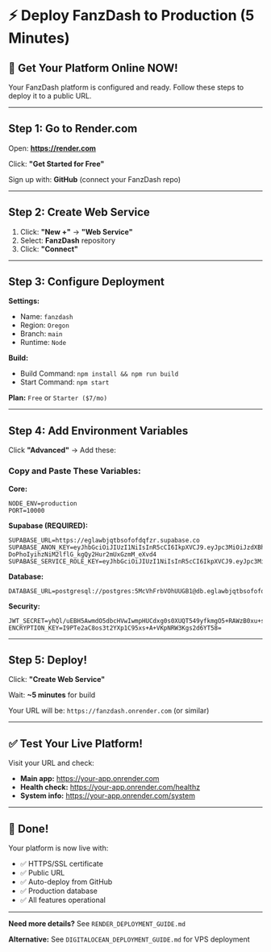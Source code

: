 # ⚡ Deploy FanzDash to Production (5 Minutes)

## 🎯 Get Your Platform Online NOW!

Your FanzDash platform is configured and ready. Follow these steps to deploy it to a public URL.

---

## Step 1: Go to Render.com

Open: **https://render.com**

Click: **"Get Started for Free"**

Sign up with: **GitHub** (connect your FanzDash repo)

---

## Step 2: Create Web Service

1. Click: **"New +"** → **"Web Service"**
2. Select: **FanzDash** repository
3. Click: **"Connect"**

---

## Step 3: Configure Deployment

**Settings:**
- Name: `fanzdash`
- Region: `Oregon`
- Branch: `main`
- Runtime: `Node`

**Build:**
- Build Command: `npm install && npm run build`
- Start Command: `npm start`

**Plan:** `Free` or `Starter ($7/mo)`

---

## Step 4: Add Environment Variables

Click **"Advanced"** → Add these:

### Copy and Paste These Variables:

**Core:**
```
NODE_ENV=production
PORT=10000
```

**Supabase (REQUIRED):**
```
SUPABASE_URL=https://eglawbjqtbsofofdqfzr.supabase.co
SUPABASE_ANON_KEY=eyJhbGciOiJIUzI1NiIsInR5cCI6IkpXVCJ9.eyJpc3MiOiJzdXBhYmFzZSIsInJlZiI6ImVnbGF3YmpxdGJzb2ZvZmRxZnpyIiwicm9sZSI6ImFub24iLCJpYXQiOjE3NjE4NTQ5MDgsImV4cCI6MjA3NzQzMDkwOH0.P-DoPhoIyihzNiM2lflG_kgQy2Hur2mUxGzmM_eXvd4
SUPABASE_SERVICE_ROLE_KEY=eyJhbGciOiJIUzI1NiIsInR5cCI6IkpXVCJ9.eyJpc3MiOiJzdXBhYmFzZSIsInJlZiI6ImVnbGF3YmpxdGJzb2ZvZmRxZnpyIiwicm9sZSI6InNlcnZpY2Vfcm9sZSIsImlhdCI6MTc2MTg1NDkwOCwiZXhwIjoyMDc3NDMwOTA4fQ.2zQGIdGbabXOR0P9RSUA3jaZ6C81ooppaWggnl3zTFc
```

**Database:**
```
DATABASE_URL=postgresql://postgres:5McVhFrbVOhUUGB1@db.eglawbjqtbsofofdqfzr.supabase.co:5432/postgres
```

**Security:**
```
JWT_SECRET=yhQl/uEBH5AwmdO5dbcHVwIwmpHUCdxg0s0XUQT549yfkmgO5+RAWzB0xu+s1/hSOHXt86FddVXp5YT1hD4pGw==
ENCRYPTION_KEY=I9PTe2aC8os3t2YXp1C95xs+A+VKpNRW3Kgs2d6YT58=
```

---

## Step 5: Deploy!

Click: **"Create Web Service"**

Wait: **~5 minutes** for build

Your URL will be: `https://fanzdash.onrender.com` (or similar)

---

## ✅ Test Your Live Platform!

Visit your URL and check:

- **Main app:** https://your-app.onrender.com
- **Health check:** https://your-app.onrender.com/healthz
- **System info:** https://your-app.onrender.com/system

---

## 🎉 Done!

Your platform is now live with:
- ✅ HTTPS/SSL certificate
- ✅ Public URL
- ✅ Auto-deploy from GitHub
- ✅ Production database
- ✅ All features operational

---

**Need more details?** See `RENDER_DEPLOYMENT_GUIDE.md`

**Alternative:** See `DIGITALOCEAN_DEPLOYMENT_GUIDE.md` for VPS deployment
